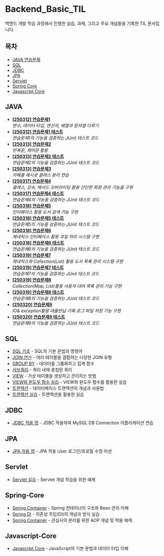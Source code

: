 # Backend_Basic_TIL
백엔드 개발 학습 과정에서 진행한 실습, 과제, 그리고 주요 개념들을 기록한 TIL 문서입니다.

## 목차

- [JAVA 연습문제](#JAVA)
- [SQL](#SQL)
- [JDBC](#JDBC)
- [JPA](#JPA)
- [Servlet](#Servlet)
- [Spring Core](#Spring-Core)
- [Javascript Core](#Javascript-Core)

## JAVA

- **[[250312] 연습문제1](01_Java-Mission/a_array/Exercise01.java)**  
  _변수, 데이터 타입, 연산자, 배열과 문자열 다루기_
- **[[250312] 연습문제1 테스트](01_Java-Mission/a_array/Exercise01Tests.java)**  
  _연습문제1의 기능을 검증하는 JUnit 테스트 코드_
- **[[250313] 연습문제2](01_Java-Mission/b_loop/Exercise02.java)**  
  _반복문, 제어문 활용_
- **[[250313] 연습문제2 테스트](01_Java-Mission/b_loop/Exercise02Test.java)**  
  _연습문제2의 기능을 검증하는 JUnit 테스트 코드_
- **[[250313] 연습문제3](01_Java-Mission/c_oop/cafe/Cafe.java)**  
  _카페를 예시로 클래스 분리 연습_
- **[[250317] 연습문제4](01_Java-Mission/d_library/Application.java)**  
  _클래스, 상속, 메서드 오버라이딩 활용 간단한 회원 관리 기능을 구현_
- **[[250317] 연습문제4 테스트](01_Java-Mission/d_library/ApplicationTest.java)**  
  _연습문제4의 기능을 검증하는 JUnit 테스트 코드_
- **[[250318] 연습문제5](01_Java-Mission/e_bookstore/LibrarySearch.java)**  
    _인터페이스 활용 도서 검색 기능 구현_
- **[[250318] 연습문제5 테스트](01_Java-Mission/e_bookstore/LibrarySearchTest.java)**  
  _연습문제5의 기능을 검증하는 JUnit 테스트 코드_
- **[[250318] 연습문제6](01_Java-Mission/f_generics/FruitMain.java)**  
    _제네릭스 인터페이스 활용 과일 처리 시스템 구현_
- **[[250318] 연습문제6 테스트](01_Java-Mission/f_generics/services/FruitProcessorTest.java)**  
  _연습문제6의 기능을 검증하는 JUnit 테스트 코드_
- **[[250319] 연습문제7](01_Java-Mission/g_collection/service/BookManager.java)**  
  _제네릭스와 Collection(List) 활용 도서 목록 관리 시스템 구현_
- **[[250319] 연습문제7 테스트](01_Java-Mission/g_collection/service/BookServiceTests.java)**  
  _연습문제7의 기능을 검증하는 JUnit 테스트 코드_
- **[[250319] 연습문제8](01_Java-Mission/h_collection/service/RentalManager.java)**  
  _Collection(Map, List)활용 사용자 대여 목록 관리 기능 구현_
- **[[250319] 연습문제8 테스트](01_Java-Mission/h_collection/service/LibraryServiceTests.java)**  
  _연습문제8의 기능을 검증하는 JUnit 테스트 코드_
- **[[250320] 연습문제9](01_Java-Mission/i_exception/Application.java)**  
  _IO& exception활용 대출반납 기록 로그 파일 저장 기능 구현_
- **[[250320] 연습문제9 테스트](01_Java-Mission/i_exception/ApplicationTests.java)**  
  _연습문제9의 기능을 검증하는 JUnit 테스트 코드_


## SQL

- [SQL 기초](02_SQL/Script-Basic.sql) - SQL의 기본 문법과 명령어
- [JOIN 연산](02_SQL/Script-Join.sql) - 여러 테이블을 결합하는 다양한 JOIN 유형
- [GROUP BY](02_SQL/Script-Group%20by.sql) - 데이터를 그룹화하고 집계 함수
- [서브쿼리](02_SQL/Script-Sub%20Query.sql) - 쿼리 내에 중첩된 쿼리
- [VIEW](02_SQL/Script-View.sql) - 가상 테이블을 생성하고 관리하는 방법
- [VIEW와 윈도우 함수 실습](02_SQL/Script-View%20and%20Window%20Function%20Mission.sql) - VIEW와 윈도우 함수를 활용한 실습
- [트랜잭션](02_SQL/Script-Transaction.sql) - 데이터베이스 트랜잭션의 개념과 사용법
- [트랜잭션 실습](02_SQL/Script-Transaction%20Misson.sql) - 트랜잭션을 활용한 실습


## JDBC
- [JDBC 적용 앱](03_JDBC/Module-JDBC/src/main/java/com/devyujin/jdbc/Application.java) - JDBC 적용하여 MySQL DB Connection 어플리케이션 연습

## JPA
- [JPA 적용 앱](04_JPA/Module-JPA/src/main/java/com/metaverse/academy/Application.java) - JPA 적용 User 로그인/프로필 수정 미션

## Servlet
- [Servlet 실습](05_Servlet/Module-Servlet/src/main/java/com/metaverse/servlet/chap01/ServletLifeCycle.java) - Servlet 개념 학습을 위한 예제

## Spring-Core
- [Spring Container](06_Spring-Core/Module01-SpringContainer/src/main/java/metaverse/chap01) - Spring 컨테이너의 구조와 Bean 관리 이해
- [Spring DI](06_Spring-Core/Module02-DependencyInjection/src/main/java/com/metaverse/injection/chap01) - 의존성 주입(DI)의 개념과 방식 실습
- [Spring Container](06_Spring-Core/Module03-AOP/src/main/java/com/metaverse/aop) - 관심사의 분리를 위한 AOP 개념 및 적용 예제

## Javascript-Core
- [Javascript Core](07_Javascript-Core/01_variable_datatype) - JavaScript의 기본 문법과 데이터 타입 이해